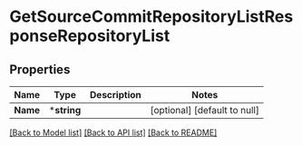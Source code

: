 # GetSourceCommitRepositoryListResponseRepositoryList

## Properties
Name | Type | Description | Notes
------------ | ------------- | ------------- | -------------
**Name** | ***string** |  | [optional] [default to null]

[[Back to Model list]](../README.md#documentation-for-models) [[Back to API list]](../README.md#documentation-for-api-endpoints) [[Back to README]](../README.md)


